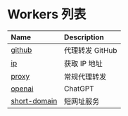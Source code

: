 # Workers 列表

<!-- Table -->
| Name | Description |
| :---- | :--- |
| [github](./github/README.md) | 代理转发 GitHub |
| [ip](./ip/README.md) | 获取 IP 地址 |
| [proxy](./proxy/README.md) | 常规代理转发 |
| [openai](./openai/README.md) | ChatGPT |
| [short-domain](./short-domain/README.md) | 短网址服务 |
